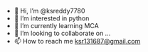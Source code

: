 - 👋 Hi, I’m @ksreddy7780
- 👀 I’m interested in python 
- 🌱 I’m currently learning MCA
- 💞️ I’m looking to collaborate on ...
- 📫 How to reach me ksr131687@gmail.com

<!---
ksreddy7780/ksreddy7780 is a ✨ special ✨ repository because its `README.md` (this file) appears on your GitHub profile.
You can click the Preview link to take a look at your changes.
--->
